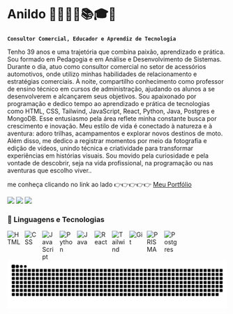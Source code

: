 # Anildo 👨‍💻🥾⛺📚🎓📸

**`Consultor Comercial, Educador e Aprendiz de Tecnologia
`**

Tenho 39 anos e uma trajetória que combina paixão, aprendizado e prática. Sou formado em Pedagogia e em Análise e Desenvolvimento de Sistemas. Durante o dia, atuo como consultor comercial no setor de acessórios automotivos, onde utilizo minhas habilidades de relacionamento e estratégias comerciais. À noite, compartilho conhecimento como professor de ensino técnico em cursos de administração, ajudando os alunos a se desenvolverem e alcançarem seus objetivos.
Sou apaixonado por programação e dedico tempo ao aprendizado e prática de tecnologias como HTML, CSS, Tailwind, JavaScript, React, Python, Java, Postgres e MongoDB. Esse entusiasmo pela área reflete minha constante busca por crescimento e inovação.
Meu estilo de vida é conectado à natureza e à aventura: adoro trilhas, acampamentos e explorar novos destinos de moto. Além disso, me dedico a registrar momentos por meio da fotografia e edição de vídeos, unindo técnica e criatividade para transformar experiências em histórias visuais.
Sou movido pela curiosidade e pela vontade de descobrir, seja na vida profissional, na programação ou nas aventuras que escolho viver..


me conheça clicando no link ao lado 👉👉👉👉👉 <a href="https://anildogomes.github.io">Meu Portfólio</a>


  
  
  <div> 
  <a href="https://www.instagram.com/anildosgomes/" target="_blank"><img src="https://img.shields.io/badge/-Instagram-%23E4405F?style=for-the-badge&logo=instagram&logoColor=white" target="_blank"></a>
  <a href="https://www.linkedin.com/in/anildo/" target="_blank"><img src="https://img.shields.io/badge/-LinkedIn-%230077B5?style=for-the-badge&logo=linkedin&logoColor=white" target="_blank"></a> 
  <a href="https://twitter.com/anildo" target="_blank"><img src="https://img.shields.io/badge/Twitter-1DA1F2?style=for-the-badge&logo=twitter&logoColor=white target="_blank"></a>

  ### 🤖 Linguagens e Tecnologias

<img 
    align="left" 
    alt="HTML"
    title="HTML" 
    width="30px" 
    style="padding-right: 10px;" 
    src="https://cdn.jsdelivr.net/gh/devicons/devicon@latest/icons/html5/html5-original.svg" 
/>



<img 
    align="left" 
    alt="CSS" 
    title="CSS"
    width="30px" 
    style="padding-right: 10px;" 
    src="https://cdn.jsdelivr.net/gh/devicons/devicon@latest/icons/css3/css3-original.svg" 
/>

<img 
    align="left" 
    alt="JavaScript" 
    title="JavaScript"
    width="30px" 
    style="padding-right: 10px;" 
    src="https://cdn.jsdelivr.net/gh/devicons/devicon@latest/icons/javascript/javascript-original.svg" 
/>

<img 
    align="left" 
    alt="Python" 
    title="Python"
    width="30px" 
    style="padding-right: 10px;" 
    src="https://cdn.jsdelivr.net/gh/devicons/devicon@latest/icons/python/python-original.svg" 
/>
<img 
    align="left" 
    alt="Java"
    title="Java" 
    width="30px" 
    style="padding-right: 10px;" 
    src="https://cdn.jsdelivr.net/gh/devicons/devicon@latest/icons/java/java-original.svg" 
/>
<img 
    align="left" 
    alt="React"
    title="React" 
    width="30px" 
    style="padding-right: 10px;" 
    src="https://cdn.jsdelivr.net/gh/devicons/devicon@latest/icons/react/react-original.svg" 
/>

<img 
    align="left" 
    alt="Tailwind" 
    title="Tailwind"
    width="30px" 
    style="padding-right: 10px;" 
    src="https://cdn.jsdelivr.net/gh/devicons/devicon@latest/icons/tailwindcss/tailwindcss-original.svg" 
/>

<img 
    align="left" 
    alt="Git" 
    title="Git"
    width="30px" 
    style="padding-right: 10px;" 
    src="https://cdn.jsdelivr.net/gh/devicons/devicon@latest/icons/git/git-original.svg" 
/>

<img 
    align="left" 
    alt="PRISMA" 
    title="PRISMA"
    width="30px" 
    style="padding-right: 10px;" 
    src="https://cdn.jsdelivr.net/gh/devicons/devicon@latest/icons/prisma/prisma-original.svg" />
<img 
    align="left" 
    alt="Postgres"
    title="Postgres" 
    width="30px" 
    style="padding-right: 10px;" src="https://cdn.jsdelivr.net/gh/devicons/devicon@latest/icons/postgresql/postgresql-original-wordmark.svg" />

<br/>
<br/>
 
  ![Snake animation](https://github.com/anildogomes/anildogomes/blob/output/github-contribution-grid-snake.svg)
 
</div>
